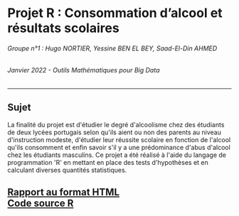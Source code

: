 # Projet R : Consommation d’alcool et résultats scolaires
###### Groupe n°1 :  Hugo NORTIER, Yessine BEN EL BEY, Saad-El-Din AHMED
###### Janvier 2022 - Outils Mathématiques pour Big Data
------------
## Sujet

La finalité du projet est d'étudier le degré d'alcoolisme chez des étudiants de deux lycées portugais selon qu'ils aient ou non des parents au niveau d'instruction modeste, d'étudier leur réussite scolaire en fonction de l'alcool qu'ils consomment et enfin savoir s'il y a une prédominance d'abus d'alcool chez les étudiants masculins.
Ce projet a été réalisé à l'aide du langage de programmation 'R' en mettant en place des tests d'hypothèses et en calculant diverses quantités statistiques.

[Rapport au format HTML](./html/index.html)  
[Code source R](./R/)
------------

